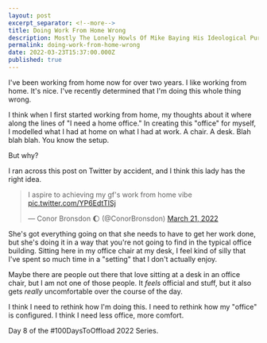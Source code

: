 ```yaml
---
layout: post
excerpt_separator: <!--more-->
title: Doing Work From Home Wrong
description: Mostly The Lonely Howls Of Mike Baying His Ideological Purity At The Moon
permalink: doing-work-from-home-wrong
date: 2022-03-23T15:37:00.000Z
published: true
---
```

I've been working from home now for over two years. I like working from home. It's nice. I've recently determined that I'm doing this whole thing wrong.

<!--more-->

I think when I first started working from home, my thoughts about it where along the lines of "I need a home office." In creating this "office" for myself, I modelled what I had at home on what I had at work. A chair. A desk. Blah blah blah. You know the setup.

But why?

I ran across this post on Twitter by accident, and I think this lady has the right idea.

<blockquote class="twitter-tweet"><p lang="en" dir="ltr">I aspire to achieving my gf&#39;s work from home vibe <a href="https://t.co/YP6EdtTISj">pic.twitter.com/YP6EdtTISj</a></p>&mdash; Conor Bronsdon 🌔 (@ConorBronsdon) <a href="https://twitter.com/ConorBronsdon/status/1505988726832263171?ref_src=twsrc%5Etfw">March 21, 2022</a></blockquote> <script async src="https://platform.twitter.com/widgets.js" charset="utf-8"></script>

She's got everything going on that she needs to have to get her work done, but she's doing it in a way that you're not going to find in the typical office building. Sitting here in my office chair at my desk, I feel kind of silly that I've spent so much time in a "setting" that I don't actually enjoy.

Maybe there are people out there that love sitting at a desk in an office chair, but I am not one of those people. It _feels_ official and stuff, but it also gets _really_ uncomfortable over the course of the day.

I think I need to rethink how I'm doing this. I need to rethink how my "office" is configured. I think I need less office, more comfort.

Day 8 of the #100DaysToOffload 2022 Series.